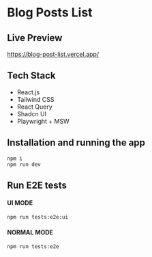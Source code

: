 # Blog Posts List

## Live Preview

https://blog-post-list.vercel.app/

## Tech Stack

- React.js
- Tailwind CSS
- React Query
- Shadcn UI
- Playwright + MSW

## Installation and running the app

```
npm i
npm run dev
```

## Run E2E tests

#### UI MODE

```
npm run tests:e2e:ui
```

#### NORMAL MODE

```
npm run tests:e2e
```
